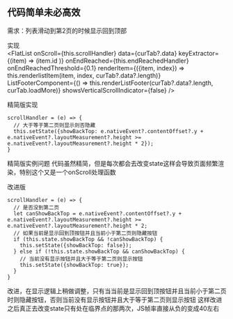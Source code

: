 ## 代码简单未必高效

需求：列表滑动到第2页的时候显示回到顶部

实现  
    <FlatList 
      onScroll={this.scrollHandler} 
      data={curTab?.data}
      keyExtractor={(item) => (item.id )}
      onEndReached={this.endReachedHandler}
      onEndReachedThreshold={0.1}
      renderItem={({item, index}) => this.renderlistItem(item, index, curTab?.data?.length)}
      ListFooterComponent={() => this.renderListFooter(curTab?.data?.length, curTab.loadMore)}
      showsVerticalScrollIndicator={false}
    />


精简版实现

    scrollHandler = (e) => {
      // 大于等于第二页则显示则否隐藏
      this.setState({showBackTop: e.nativeEvent?.contentOffset?.y + e.nativeEvent?.layoutMeasurement?.height >= e.nativeEvent?.layoutMeasurement?.height * 2});
    }

精简版实例问题
代码虽然精简，但是每次都会去改变state这样会导致页面频繁渲染，特别这个又是一个onScroll处理函数  

改进版  

    scrollHandler = (e) => {
      // 是否没到第二页
      let canShowBackTop = e.nativeEvent?.contentOffset?.y + e.nativeEvent?.layoutMeasurement?.height >= e.nativeEvent?.layoutMeasurement?.height * 2;
      // 如果当前是显示回到顶按钮并且当前小于第二页则隐藏按钮
      if (this.state.showBackTop && !canShowBackTop) {
        this.setState({showBackTop: false});
      } else if (!this.state.showBackTop && canShowBackTop) {
        // 当前没有显示按钮并且大于等于第二页则显示按钮
        this.setState({showBackTop: true});
      }
    }

改进，在显示逻辑上稍做调整，只有当当前是显示回到顶按钮并且当前小于第二页时则隐藏按钮，否则当前没有显示按钮并且大于等于第二页则显示按钮
这样改进之后真正去改变state只有处在临界点的那两次，JS帧率直接从负的变成40左右